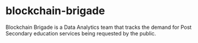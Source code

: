 # blockchain-brigade
Blockchain Brigade is a Data Analytics team that tracks the demand for Post Secondary education services being requested by the public.
